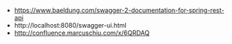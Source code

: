 - https://www.baeldung.com/swagger-2-documentation-for-spring-rest-api
- http://localhost:8080/swagger-ui.html
- http://confluence.marcuschiu.com/x/6QRDAQ